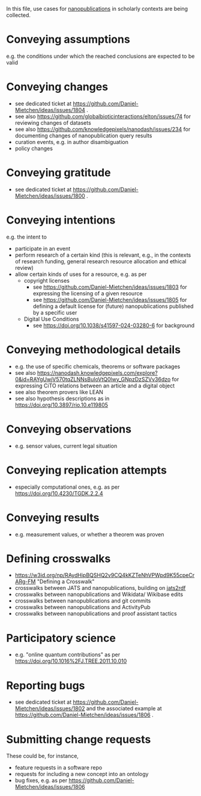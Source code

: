 In this file, use cases for [nanopublications](https://nanopub.net/) in scholarly contexts are being collected.

# Conveying assumptions

e.g. the conditions under which the reached conclusions are expected to be valid

# Conveying changes

* see dedicated ticket at https://github.com/Daniel-Mietchen/ideas/issues/1804 .
* see also https://github.com/globalbioticinteractions/elton/issues/74 for reviewing changes of datasets
* see also https://github.com/knowledgepixels/nanodash/issues/234 for documenting changes of nanopublication query results
* curation events, e.g. in author disambiguation
* policy changes

# Conveying gratitude

* see dedicated ticket at https://github.com/Daniel-Mietchen/ideas/issues/1800 .

# Conveying intentions

e.g. the intent to
- participate in an event
- perform research of a certain kind (this is relevant, e.g., in the contexts of research funding, general research resource allocation and ethical review)
- allow certain kinds of uses for a resource, e.g. as per
  - copyright licenses
    - see https://github.com/Daniel-Mietchen/ideas/issues/1803 for expressing the licensing of a given resource
    - see https://github.com/Daniel-Mietchen/ideas/issues/1805 for defining a default license for (future) nanopublications published by a specific user 
  - Digital Use Conditions
    - see https://doi.org/10.1038/s41597-024-03280-6 for background

# Conveying methodological details

- e.g. the use of specific chemicals, theorems or software packages
- see also https://nanodash.knowledgepixels.com/explore?0&id=RAYgUwjV570tqZLNNsBuIoVtQ0lwy_GNpzDzSZVv36dzo for expressing CiTO relations between an article and a digital object
- see also theorem provers like LEAN
- see also hypothesis descriptions as in https://doi.org/10.3897/rio.10.e119805

# Conveying observations

- e.g. sensor values, current legal situation

# Conveying replication attempts

- especially computational ones, e.g. as per https://doi.org/10.4230/TGDK.2.2.4

# Conveying results

- e.g. measurement values, or whether a theorem was proven

# Defining crosswalks

- https://w3id.org/np/RAydHipBQSHQ2v9CQ4kKZTeNhVPWpd9K55cpeCrARg-FM "Defining a Crosswalk"
- crosswalks between JATS and nanopublications, building on [jats2rdf]([url](https://www.ncbi.nlm.nih.gov/books/NBK100491/))
- crosswalks between nanopublications and Wikidata/ Wikibase edits 
- crosswalks between nanopublications and git commits 
- crosswalks between nanopublications and ActivityPub 
- crosswalks between nanopublications and proof assistant tactics 

# Participatory science

- e.g. "online quantum contributions" as per https://doi.org/10.1016%2FJ.TREE.2011.10.010

# Reporting bugs

* see dedicated ticket at https://github.com/Daniel-Mietchen/ideas/issues/1802 and the associated example at https://github.com/Daniel-Mietchen/ideas/issues/1806 .

# Submitting change requests

These could be, for instance,
- feature requests in a software repo
- requests for including a new concept into an ontology
- bug fixes, e.g. as per https://github.com/Daniel-Mietchen/ideas/issues/1806

